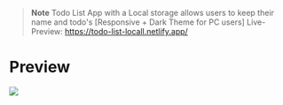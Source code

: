 > **Note** Todo List App with a Local storage allows users to keep their name and todo's [Responsive + Dark Theme for PC users]
Live-Preview: https://todo-list-locall.netlify.app/
<h1>Preview</h1> 
<img src="https://user-images.githubusercontent.com/109925130/188619350-1cc41872-8ffa-42af-a6d9-972fbee0b837.gif"></img>
